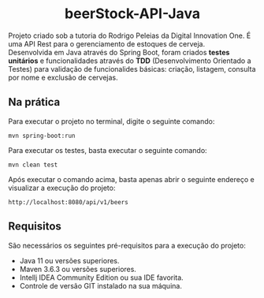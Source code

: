 <h1 align="center">
   beerStock-API-Java
</h1>


Projeto criado sob a tutoria do Rodrigo Peleias da Digital Innovation One. É uma API Rest para o gerenciamento de estoques de cerveja.   
Desenvolvida em Java através do Spring Boot, foram criados **testes unitários** e funcionalidades através do **TDD** (Desenvolvimento Orientado a Testes) para validação de funcionalides básicas: criação, listagem, consulta por nome e exclusão de cervejas.

## Na prática

Para executar o projeto no terminal, digite o seguinte comando:

```shell script
mvn spring-boot:run 
```

Para executar os testes, basta executar o seguinte comando:

```shell script
mvn clean test
```

Após executar o comando acima, basta apenas abrir o seguinte endereço e visualizar a execução do projeto:

```
http://localhost:8080/api/v1/beers
```
## Requisitos
São necessários os seguintes pré-requisitos para a execução do projeto:

* Java 11 ou versões superiores.
* Maven 3.6.3 ou versões superiores.
* Intellj IDEA Community Edition ou sua IDE favorita.
* Controle de versão GIT instalado na sua máquina.
